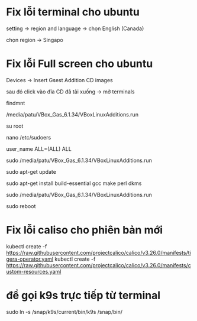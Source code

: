 # Fix lỗi terminal cho ubuntu
setting -> region and language -> chọn English (Canada)

chọn region -> Singapo
# Fix lỗi Full screen cho ubuntu
Devices -> Insert Gsest Addition CD images

sau đó click vào đĩa CD đã tải xuống -> mở terminals

findmnt

/media/patu/VBox_Gas_6.1.34/VBoxLinuxAdditions.run

su root 

nano /etc/sudoers

user_name ALL=(ALL)  ALL

sudo /media/patu/VBox_Gas_6.1.34/VBoxLinuxAdditions.run

sudo apt-get update

sudo apt-get install build-essential gcc make perl dkms

sudo /media/patu/VBox_Gas_6.1.34/VBoxLinuxAdditions.run

sudo reboot

# Fix lỗi caliso cho phiên bản mới
kubectl create -f https://raw.githubusercontent.com/projectcalico/calico/v3.26.0/manifests/tigera-operator.yaml
kubectl create -f https://raw.githubusercontent.com/projectcalico/calico/v3.26.0/manifests/custom-resources.yaml
# để gọi k9s trực tiếp từ terminal
sudo ln -s /snap/k9s/current/bin/k9s /snap/bin/
